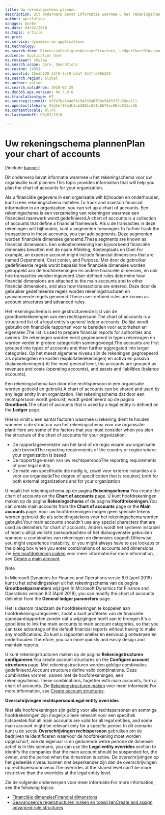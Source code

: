 ```yaml
---
title: Uw rekeningschema plannen
description: Dit onderwerp bevat informatie waarmee u het rekeningschema voor uw organisatie kunt plannen.
author: aprilolson
manager: AnnBe
ms.date: 04/02/2018
ms.topic: article
ms.prod: 
ms.service: dynamics-ax-applications
ms.technology: 
ms.search.form: DimensionConfigureAccountStructure, LedgerChartOfAccounts
audience: Application User
ms.reviewer: shylaw
ms.search.scope: Core, Operations
ms.custom: 14051
ms.assetid: 10edb129-33f0-4cf9-b2a7-4b7ffa09b229
ms.search.region: Global
ms.author: aolson
ms.search.validFrom: 2016-02-28
ms.dyn365.ops.version: AX 7.0.0
ms.translationtype: HT
ms.sourcegitcommit: d9747ba144d56c9410846769e5465372c89ea111
ms.openlocfilehash: 93d5ef19a4b1cb2885c611c8675ac06fd841ac56
ms.contentlocale: nl-nl
ms.lasthandoff: 08/07/2018

---
```


# <a name="plan-your-chart-of-accounts"></a><span data-ttu-id="6c505-103">Uw rekeningschema plannen</span><span class="sxs-lookup"><span data-stu-id="6c505-103">Plan your chart of accounts</span></span>

[!include [banner](../includes/banner.md)]

<span data-ttu-id="6c505-104">Dit onderwerp bevat informatie waarmee u het rekeningschema voor uw organisatie kunt plannen.</span><span class="sxs-lookup"><span data-stu-id="6c505-104">This topic provides information that will help you plan the chart of accounts for your organization.</span></span>

<span data-ttu-id="6c505-105">Als u financiële gegevens in een organisatie wilt bijhouden en onderhouden, kunt u een rekeningschema instellen.</span><span class="sxs-lookup"><span data-stu-id="6c505-105">To track and maintain financial information in an organization, you can set up a chart of accounts.</span></span> <span data-ttu-id="6c505-106">Een rekeningschema is een verzameling van rekeningen waarmee een financieel raamwerk wordt gedefinieerd.</span><span class="sxs-lookup"><span data-stu-id="6c505-106">A chart of accounts is a collection of accounts that define a financial framework.</span></span> <span data-ttu-id="6c505-107">Als u de transacties in deze rekeningen wilt bijhouden, kunt u segmenten toevoegen.</span><span class="sxs-lookup"><span data-stu-id="6c505-107">To further track the transactions in these accounts, you can add segments.</span></span> <span data-ttu-id="6c505-108">Deze segmenten worden financiële dimensies genoemd.</span><span class="sxs-lookup"><span data-stu-id="6c505-108">These segments are known as financial dimensions.</span></span> <span data-ttu-id="6c505-109">Een onkostenrekening kan bijvoorbeeld financiële dimensies bevatten met de naam Afdeling, Kostenplaats en Doel.</span><span class="sxs-lookup"><span data-stu-id="6c505-109">For example, an expense account might include financial dimensions that are named Department, Cost center, and Purpose.</span></span> <span data-ttu-id="6c505-110">Met door de gebruiker gedefinieerde regels wordt bepaald hoe financiële dimensies worden gekoppeld aan de hoofdrekeningen en andere financiële dimensies, en ook hoe transacties worden ingevoerd.</span><span class="sxs-lookup"><span data-stu-id="6c505-110">User-defined rules determine how financial dimensions are attached to the main accounts and to other financial dimensions, and also how transactions are entered.</span></span> <span data-ttu-id="6c505-111">Deze door de gebruiker gedefinieerde regels worden rekeningstructuren en geavanceerde regels genoemd.</span><span class="sxs-lookup"><span data-stu-id="6c505-111">These user-defined rules are known as account structures and advanced rules.</span></span>

<span data-ttu-id="6c505-112">Het rekeningschema is een gestructureerde lijst van de grootboekrekeningen van een rechtspersoon.</span><span class="sxs-lookup"><span data-stu-id="6c505-112">The chart of accounts is a structured list of a legal entity's general ledger accounts.</span></span> <span data-ttu-id="6c505-113">De lijst wordt gebruikt om financiële rapporten voor te bereiden voor autoriteiten en eigenaren.</span><span class="sxs-lookup"><span data-stu-id="6c505-113">The list is used to prepare financial reports for authorities and owners.</span></span> <span data-ttu-id="6c505-114">De rekeningen worden eerst gegroepeerd in typen rekeningen en worden verder in grotere categorieën samengevoegd.</span><span class="sxs-lookup"><span data-stu-id="6c505-114">The accounts are first grouped into types of accounts and then further aggregated into larger categories.</span></span> <span data-ttu-id="6c505-115">Op het meest algemene niveau zijn de rekeningen gegroepeerd als opbrengsten en kosten (exploitatierekeningen) en activa en passiva (balansrekeningen).</span><span class="sxs-lookup"><span data-stu-id="6c505-115">At the most general level, the accounts are grouped as revenues and costs (operating accounts), and assets and liabilities (balance accounts).</span></span>

<span data-ttu-id="6c505-116">Een rekeningschema kan door elke rechtspersoon in een organisatie worden gedeeld en gebruikt.</span><span class="sxs-lookup"><span data-stu-id="6c505-116">A chart of accounts can be shared and used by any legal entity in an organization.</span></span> <span data-ttu-id="6c505-117">Het rekeningschema dat door een rechtspersoon wordt gebruikt, wordt gedefinieerd op de pagina **Grootboek**.</span><span class="sxs-lookup"><span data-stu-id="6c505-117">The chart of accounts that is used by a legal entity is defined on the **Ledger** page.</span></span>

<span data-ttu-id="6c505-118">Hierna vindt u een aantal factoren waarmee u rekening dient te houden wanneer u de structuur van het rekeningschema voor uw organisatie plant:</span><span class="sxs-lookup"><span data-stu-id="6c505-118">Here are some of the factors that you must consider when you plan the structure of the chart of accounts for your organization:</span></span>

- <span data-ttu-id="6c505-119">De rapportagevereisten van het land of de regio waarin uw organisatie zich bevindt</span><span class="sxs-lookup"><span data-stu-id="6c505-119">The reporting requirements of the country or region where your organization is based</span></span>
- <span data-ttu-id="6c505-120">De rapportage-eisen van uw rechtspersoon</span><span class="sxs-lookup"><span data-stu-id="6c505-120">The reporting requirements of your legal entity</span></span>
- <span data-ttu-id="6c505-121">De mate van specificatie die nodig is, zowel voor externe instanties als voor uw organisatie</span><span class="sxs-lookup"><span data-stu-id="6c505-121">The degree of specification that is required, both for both external organizations and for your organization</span></span>

<span data-ttu-id="6c505-122">U maakt het rekeningschema op de pagina **Rekeningschema**.</span><span class="sxs-lookup"><span data-stu-id="6c505-122">You create the chart of accounts on the **Chart of accounts** page.</span></span> <span data-ttu-id="6c505-123">U kunt hoofdrekeningen maken op de pagina **Rekeningschema** of de pagina **Hoofdrekeningen**.</span><span class="sxs-lookup"><span data-stu-id="6c505-123">You can create main accounts from the **Chart of accounts** page or the **Main accounts** page.</span></span> <span data-ttu-id="6c505-124">Voor uw hoofdrekeningen mogen geen speciale tekens worden gebruikt die als scheidingstekens voor het rekeningschema worden gebruikt.</span><span class="sxs-lookup"><span data-stu-id="6c505-124">Your main accounts shouldn't use any special characters that are used as delimiters for chart of accounts.</span></span> <span data-ttu-id="6c505-125">Anders wordt het systeem instabiel of moet u altijd wellicht zoekopdrachten of het dialoogvenster gebruiken wanneer u combinaties van rekeningen en dimensies opgeeft.</span><span class="sxs-lookup"><span data-stu-id="6c505-125">Otherwise, you might experience instability, or you might always have to use lookups or the dialog box when you enter combinations of accounts and dimensions.</span></span> <span data-ttu-id="6c505-126">Zie [Een hoofdrekening maken](tasks/create-main-account.md) voor meer informatie.</span><span class="sxs-lookup"><span data-stu-id="6c505-126">For more information, see [Create a main account](tasks/create-main-account.md).</span></span>

> [!NOTE]
> <span data-ttu-id="6c505-127">In Microsoft Dynamics for Finance and Operations versie 8.0 (april 2018) kunt u het scheidingsteken uit het rekeningschema van de pagina **Grootboekparameters** wijzigen.</span><span class="sxs-lookup"><span data-stu-id="6c505-127">In Microsoft Dynamics for Finance and Operations version 8.0 (April 2018), you can modify the chart of accounts delimiter from the **General ledger parameters** page.</span></span>

<span data-ttu-id="6c505-128">Het is daarom raadzaam de hoofdrekeningen te koppelen aan hoofdrekeningcategorieën, zodat u kunt profiteren van de financiële standaardrapporten zonder dat u wijzigingen hoeft aan te brengen.</span><span class="sxs-lookup"><span data-stu-id="6c505-128">It's a good idea to link the main accounts to main account categories, so that you can take advantage of the default financial reports without having to make any modifications.</span></span> <span data-ttu-id="6c505-129">Zo kunt u rapporten sneller en eenvoudig ontwerpen en onderhouden.</span><span class="sxs-lookup"><span data-stu-id="6c505-129">Therefore, you can more quickly and easily design and maintain reports.</span></span>

<span data-ttu-id="6c505-130">U kunt rekeningstructuren maken op de pagina **Rekeningstructuren configureren**.</span><span class="sxs-lookup"><span data-stu-id="6c505-130">You create account structures on the **Configure account structures** page.</span></span> <span data-ttu-id="6c505-131">Met rekeningstructuren worden geldige combinaties gedefinieerd.</span><span class="sxs-lookup"><span data-stu-id="6c505-131">Account structures define valid combinations.</span></span> <span data-ttu-id="6c505-132">Deze combinaties vormen, samen met de hoofdrekeningen, een rekeningschema.</span><span class="sxs-lookup"><span data-stu-id="6c505-132">These combinations, together with main accounts, form a chart of accounts.</span></span> <span data-ttu-id="6c505-133">Zie [Rekeningstructuren maken](tasks/create-account-structures.md) voor meer informatie.</span><span class="sxs-lookup"><span data-stu-id="6c505-133">For more information, see [Create account structures](tasks/create-account-structures.md).</span></span>

<span data-ttu-id="6c505-134">**Overschrijvingen rechtspersoon**</span><span class="sxs-lookup"><span data-stu-id="6c505-134">**Legal entity overrides**</span></span>

<span data-ttu-id="6c505-135">Niet alle hoofdrekeningen zijn geldig voor alle rechtspersonen en sommige hoofdrekeningen zijn mogelijk alleen relevant voor een specifiek tijdsbestek.</span><span class="sxs-lookup"><span data-stu-id="6c505-135">Not all main accounts are valid for all legal entities, and some main account might be relevant only for a specific period.</span></span> <span data-ttu-id="6c505-136">In dit scenario kunt u de sectie **Overschrijvingen rechtspersoon** gebruiken om de bedrijven te identificeren waarvoor de hoofdrekening moet worden opgeschort, wie de eigenaar is en gedurende welke periode de dimensie actief is.</span><span class="sxs-lookup"><span data-stu-id="6c505-136">In this scenario, you can use the **Legal entity overrides** section to identify the companies that the main account should be suspended for, the owner, and the period when the dimension is active.</span></span> <span data-ttu-id="6c505-137">De overschrijvingen op het gedeelde niveau kunnen niet beperkender zijn dan de overschrijvingen op rechtspersoonniveau.</span><span class="sxs-lookup"><span data-stu-id="6c505-137">The overrides at the shared level can't be more restrictive than the overrides at the legal entity level.</span></span>

<span data-ttu-id="6c505-138">Zie de volgende onderwerpen voor meer informatie:</span><span class="sxs-lookup"><span data-stu-id="6c505-138">For more information, see the following topics:</span></span>

- [<span data-ttu-id="6c505-139">Financiële dimensies</span><span class="sxs-lookup"><span data-stu-id="6c505-139">Financial dimensions</span></span>](financial-dimensions.md)
- [<span data-ttu-id="6c505-140">Geavanceerde regelstructuren maken en toewijzen</span><span class="sxs-lookup"><span data-stu-id="6c505-140">Create and assign advanced rule structures</span></span>](tasks/create-assign-advanced-rule-structures.md)

